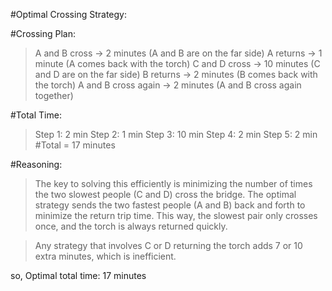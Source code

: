 #Optimal Crossing Strategy:

#Crossing Plan:

>A and B cross → 2 minutes (A and B are on the far side)
>A returns → 1 minute (A comes back with the torch)
>C and D cross → 10 minutes (C and D are on the far side)
>B returns → 2 minutes (B comes back with the torch)
>A and B cross again → 2 minutes (A and B cross again together)

#Total Time:

>Step 1: 2 min
>Step 2: 1 min
>Step 3: 10 min
>Step 4: 2 min
>Step 5: 2 min
#Total = 17 minutes

#Reasoning:

>The key to solving this efficiently is minimizing the number of times the two slowest people (C and D) cross the bridge. The optimal strategy sends the two fastest people (A and B) back and forth to minimize the return trip time. This way, the slowest pair only crosses once, and the torch is always returned quickly.

>Any strategy that involves C or D returning the torch adds 7 or 10 extra minutes, which is inefficient.

so, Optimal total time: 17 minutes
